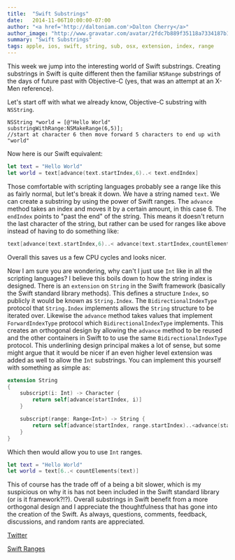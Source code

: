 ```yaml
---
title:  "Swift Substrings"
date:   2014-11-06T10:00:00-07:00
author: "<a href='http://daltoniam.com'>Dalton Cherry</a>"
author_image: "http://www.gravatar.com/avatar/2fdc7b889f35118a7334187b15c5b957.png?r=x&amp;s=320"
summary: "Swift Substrings"
tags: apple, ios, swift, string, sub, osx, extension, index, range
---
```


This week we jump into the interesting world of Swift substrings. Creating substrings in Swift is quite different then the familiar `NSRange` substrings of the days of future past with Objective-C (yes, that was an attempt at an X-Men reference).

Let's start off with what we already know, Objective-C substring with `NSString`.

```objc
NSString *world = [@"Hello World" substringWithRange:NSMakeRange(6,5)];
//start at character 6 then move forward 5 characters to end up with "world"
```
Now here is our Swift equivalent:

```swift
let text = "Hello World"
let world = text[advance(text.startIndex,6)..< text.endIndex]
```

Those comfortable with scripting languages probably see a range like this as fairly normal, but let's break it down. We have a string named `text`. We can create a substring by using the power of Swift ranges. The `advance` method takes an index and moves it by a certain amount, in this case 6. The `endIndex` points to "past the end" of the string. This means it doesn't return the last character of the string, but rather can be used for ranges like above instead of having to do something like:

```swift
text[advance(text.startIndex,6)..< advance(text.startIndex,countElements(text))]
```

Overall this saves us a few CPU cycles and looks nicer.

Now I am sure you are wondering, why can't I just use `Int` like in all the scripting languages? I believe this boils down to how the string index is designed. There is an `extension` on `String` in the Swift framework (basically the Swift standard library methods). This defines a structure `Index`, so publicly it would be known as `String.Index`. The `BidirectionalIndexType` protocol that `String.Index` implements allows the `String` structure to be iterated over. Likewise the `advance` method takes values that implement `ForwardIndexType` protocol which `BidirectionalIndexType` implements. This creates an orthogonal design by allowing the `advance` method to be reused and the other containers in Swift to to use the same `BidirectionalIndexType` protocol. This underlining design principal makes a lot of sense, but some might argue that it would be nicer if an even higher level extension was added as well to allow the `Int` substrings. You can implement this yourself with something as simple as:

```swift
extension String
{
    subscript(i: Int) -> Character {
        return self[advance(startIndex, i)]
    }

    subscript(range: Range<Int>) -> String {
        return self[advance(startIndex, range.startIndex)..<advance(startIndex, range.endIndex)]
    }
}
```

Which then would allow you to use `Int` ranges.

```swift
let text = "Hello World"
let world = text[6..< countElements(text)]
```

This of course has the trade off of a being a bit slower, which is my suspicious on why it is has not been included in the Swift standard library (or is it framework?!?). Overall substrings in Swift benefit from a more orthogonal design and I appreciate the thoughtfulness that has gone into the creation of the Swift. As always, questions, comments, feedback, discussions, and random rants are appreciated.


[Twitter](https://twitter.com/daltoniam)

[Swift Ranges](https://developer.apple.com/library/mac/documentation/Swift/Conceptual/Swift_Programming_Language/BasicOperators.html#//apple_ref/doc/uid/TP40014097-CH6-XID_125)